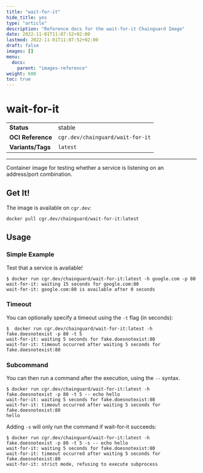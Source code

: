 ```yaml
---
title: "wait-for-it"
hide_title: yes
type: "article"
description: "Reference docs for the wait-for-it Chainguard Image"
date: 2022-11-01T11:07:52+02:00
lastmod: 2022-11-01T11:07:52+02:00
draft: false
images: []
menu:
  docs:
    parent: "images-reference"
weight: 600
toc: true
---
```


<!--monopod:start-->
# wait-for-it
| | |
| - | - |
| **Status** | stable |
| **OCI Reference** | `cgr.dev/chainguard/wait-for-it` |
| **Variants/Tags** | `latest` |
---
<!--monopod:end-->

Container image for testing whether a service is listening on an address/port combination.

## Get It!

The image is available on `cgr.dev`:

```
docker pull cgr.dev/chainguard/wait-for-it:latest
```

## Usage

### Simple Example

Test that a service is available!

```shell
$ docker run cgr.dev/chainguard/wait-for-it:latest -h google.com -p 80
wait-for-it: waiting 15 seconds for google.com:80
wait-for-it: google.com:80 is available after 0 seconds
```

### Timeout

You can optionally specify a timeout using the `-t` flag (in seconds):

```shell
$  docker run cgr.dev/chainguard/wait-for-it:latest -h fake.doesnotexist -p 80 -t 5
wait-for-it: waiting 5 seconds for fake.doesnotexist:80
wait-for-it: timeout occurred after waiting 5 seconds for fake.doesnotexist:80
```

### Subcommand

You can then run a command after the execution, using the `--` syntax.

```shell
$ docker run cgr.dev/chainguard/wait-for-it:latest -h fake.doesnotexist -p 80 -t 5 -- echo hello
wait-for-it: waiting 5 seconds for fake.doesnotexist:80
wait-for-it: timeout occurred after waiting 5 seconds for fake.doesnotexist:80
hello
```

Adding `-s` will only run the command if wait-for-it succeeds:

```shell
$ docker run cgr.dev/chainguard/wait-for-it:latest -h fake.doesnotexist -p 80 -t 5 -s -- echo hello
wait-for-it: waiting 5 seconds for fake.doesnotexist:80
wait-for-it: timeout occurred after waiting 5 seconds for fake.doesnotexist:80
wait-for-it: strict mode, refusing to execute subprocess
```
